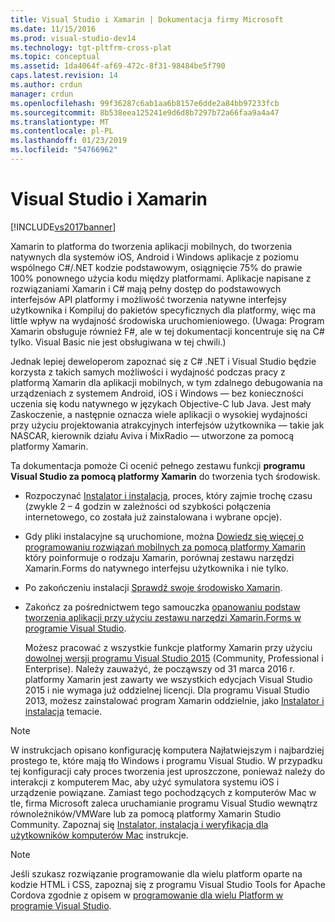 ```yaml
---
title: Visual Studio i Xamarin | Dokumentacja firmy Microsoft
ms.date: 11/15/2016
ms.prod: visual-studio-dev14
ms.technology: tgt-pltfrm-cross-plat
ms.topic: conceptual
ms.assetid: 1da4064f-af69-472c-8f31-98484be5f790
caps.latest.revision: 14
ms.author: crdun
manager: crdun
ms.openlocfilehash: 99f36287c6ab1aa6b8157e6dde2a84bb97233fcb
ms.sourcegitcommit: 8b538eea125241e9d6d8b7297b72a66faa9a4a47
ms.translationtype: MT
ms.contentlocale: pl-PL
ms.lasthandoff: 01/23/2019
ms.locfileid: "54766962"
---
```

# <a name="visual-studio-and-xamarin"></a>Visual Studio i Xamarin
[!INCLUDE[vs2017banner](../includes/vs2017banner.md)]

  
Xamarin to platforma do tworzenia aplikacji mobilnych, do tworzenia natywnych dla systemów iOS, Android i Windows aplikacje z poziomu wspólnego C#/.NET kodzie podstawowym, osiągnięcie 75% do prawie 100% ponownego użycia kodu między platformami. Aplikacje napisane z rozwiązaniami Xamarin i C# mają pełny dostęp do podstawowych interfejsów API platformy i możliwość tworzenia natywne interfejsy użytkownika i Kompiluj do pakietów specyficznych dla platformy, więc ma little wpływ na wydajność środowiska uruchomieniowego. (Uwaga: Program Xamarin obsługuje również F#, ale w tej dokumentacji koncentruje się na C# tylko. Visual Basic nie jest obsługiwana w tej chwili.)  
  
 Jednak lepiej deweloperom zapoznać się z C# .NET i Visual Studio będzie korzysta z takich samych możliwości i wydajność podczas pracy z platformą Xamarin dla aplikacji mobilnych, w tym zdalnego debugowania na urządzeniach z systemem Android, iOS i Windows — bez konieczności uczenia się kodu natywnego w językach Objective-C lub Java. Jest mały Zaskoczenie, a następnie oznacza wiele aplikacji o wysokiej wydajności przy użyciu projektowania atrakcyjnych interfejsów użytkownika — takie jak NASCAR, kierownik działu Aviva i MixRadio — utworzone za pomocą platformy Xamarin.  
  
 Ta dokumentacja pomoże Ci ocenić pełnego zestawu funkcji **programu Visual Studio za pomocą platformy Xamarin** do tworzenia tych środowisk.  
  
- Rozpoczynać [Instalator i instalacja](../cross-platform/setup-and-install.md), proces, który zajmie trochę czasu (zwykle 2 – 4 godzin w zależności od szybkości połączenia internetowego, co została już zainstalowana i wybrane opcje).  
  
- Gdy pliki instalacyjne są uruchomione, można [Dowiedz się więcej o programowaniu rozwiązań mobilnych za pomocą platformy Xamarin](../cross-platform/learn-about-mobile-development-with-xamarin.md) który poinformuje o rodzaju Xamarin, porównaj zestawu narzędzi Xamarin.Forms do natywnego interfejsu użytkownika i nie tylko.  
  
- Po zakończeniu instalacji [Sprawdź swoje środowisko Xamarin](../cross-platform/verify-your-xamarin-environment.md).  
  
- Zakończ za pośrednictwem tego samouczka [opanowaniu podstaw tworzenia aplikacji przy użyciu zestawu narzędzi Xamarin.Forms w programie Visual Studio](../cross-platform/learn-app-building-basics-with-xamarin-forms-in-visual-studio.md).  
  
  Możesz pracować z wszystkie funkcje platformy Xamarin przy użyciu [dowolnej wersji programu Visual Studio 2015](https://www.visualstudio.com/vs-2015-product-editions) (Community, Professional i Enterprise). Należy zauważyć, że począwszy od 31 marca 2016 r. platformy Xamarin jest zawarty we wszystkich edycjach Visual Studio 2015 i nie wymaga już oddzielnej licencji. Dla programu Visual Studio 2013, możesz zainstalować program Xamarin oddzielnie, jako [Instalator i instalacja](../cross-platform/setup-and-install.md) temacie.  
  
> [!NOTE]
>  W instrukcjach opisano konfigurację komputera Najłatwiejszym i najbardziej prostego te, które mają tło Windows i programu Visual Studio. W przypadku tej konfiguracji cały proces tworzenia jest uproszczone, ponieważ należy do interakcji z komputerem Mac, aby użyć symulatora systemu iOS i urządzenie powiązane. Zamiast tego pochodzących z komputerów Mac w tle, firma Microsoft zaleca uruchamianie programu Visual Studio wewnątrz równoleżników/VMWare lub za pomocą platformy Xamarin Studio Community. Zapoznaj się [Instalator, instalacja i weryfikacja dla użytkowników komputerów Mac](../cross-platform/setup-install-and-verifications-for-mac-users.md) instrukcje.  
  
> [!NOTE]
>  Jeśli szukasz rozwiązanie programowanie dla wielu platform oparte na kodzie HTML i CSS, zapoznaj się z programu Visual Studio Tools for Apache Cordova zgodnie z opisem w [programowanie dla wielu Platform w programie Visual Studio](../cross-platform/cross-platform-mobile-development-in-visual-studio.md#HTML).
